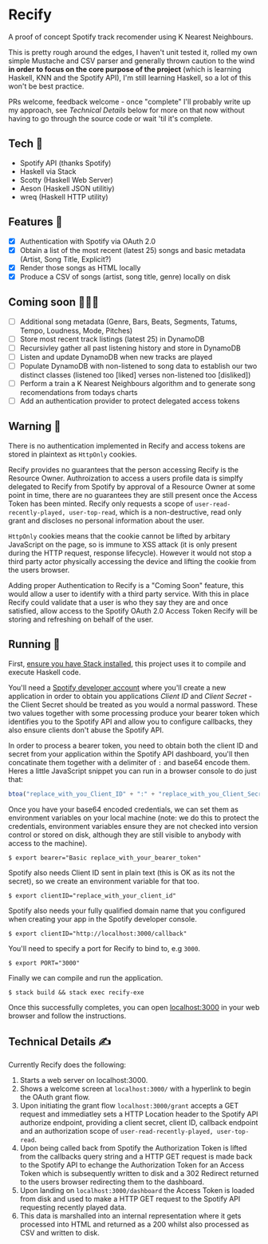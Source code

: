 # Recify

A proof of concept Spotify track recomender using K Nearest Neighbours.

This is pretty rough around the edges, I haven't unit tested it, rolled my own simple Mustache and CSV parser and generally thrown caution to the wind **in order to focus on the core purpose of the project** (which is learning Haskell, KNN and the Spotify API), I'm still learning Haskell, so a lot of this won't be best practice.

PRs welcome, feedback welcome - once "complete" I'll probably write up my approach, see _Technical Details_ below for more on that now without having to go through the source code or wait 'til it's complete.

## Tech 📸

- Spotify API (thanks Spotify)
- Haskell via Stack
- Scotty (Haskell Web Server)
- Aeson (Haskell JSON utilitiy)
- wreq (Haskell HTTP utility)

## Features 🚀

- [x] Authentication with Spotify via OAuth 2.0
- [x] Obtain a list of the most recent (latest 25) songs and basic metadata (Artist, Song Title, Explicit?)
- [x] Render those songs as HTML locally
- [x] Produce a CSV of songs (artist, song title, genre) locally on disk

## Coming soon 👨🏻‍💻

- [ ] Additional song metadata (Genre, Bars, Beats, Segments, Tatums, Tempo, Loudness, Mode, Pitches)
- [ ] Store most recent track listings (latest 25) in DynamoDB
- [ ] Recursivley gather all past listening history and store in  DynamoDB
- [ ] Listen and update DynamoDB when new tracks are played
- [ ] Populate DynamoDB with non-listened to song data to establish our two distinct classes (listened too [liked] verses non-listened too [disliked])
- [ ] Perform a train a K Nearest Neighbours algorithm and to generate song recomendations from todays charts
- [ ] Add an authentication provider to protect delegated access tokens

## Warning 🚨

There is no authentication implemented in Recify and access tokens are stored in plaintext as `HttpOnly` cookies. 

Recify provides no guarantees that the person accessing Recify is the Resource Owner. Authroization to access a users profile data is simplfy delegated to Recify from Spotify by approval of a Resource Owner at some point in time, there are no guarantees they are still present once the Access Token has been minted. Recify only requests a scope of `user-read-recently-played, user-top-read`, which is a non-destructive, read only grant and discloses no personal information about the user.

`HttpOnly` cookies means that the cookie cannot be lifted by arbitary JavaScript on the page, so is immune to XSS attack (it is only present during the HTTP request, response lifecycle). However it would not stop a third party actor physically accessing the device and lifting the cookie from the users browser.

Adding proper Authentication to Recify is a "Coming Soon" feature, this would allow a user to identify with a third party service. With this in place Recify could validate that a user is who they say they are and once satisfied, allow access to the Spotify OAuth 2.0 Access Token Recify will be storing and refreshing on behalf of the user.

## Running 🔌

First, [ensure you have Stack installed](https://docs.haskellstack.org/en/stable/README/), this project uses it to compile and execute Haskell code.

You'll need a [Spotify developer account](https://developer.spotify.com/dashboard/applications) where you'll create a new application in order to obtain you applications *Client ID* and *Client Secret* - the Client Secret should be treated as you would a normal password. These two values together with some processing produce your bearer token which identifies you to the Spotify API and allow you to configure callbacks, they also ensure clients don't abuse the Spotify API.

In order to process a bearer token, you need to obtain both the client ID and secret from your application within the Spotify API dashboard, you'll then concatinate them together with a delimiter of `:` and base64 encode them. Heres a little JavaScript snippet you can run in a browser console to do just that:

```javascript
btoa("replace_with_you_Client_ID" + ":" + "replace_with_you_Client_Secret")
```

Once you have your base64 encoded credentials, we can set them as environment variables on your local machine (note: we do this to protect the credentials, environment variables ensure they are not checked into version control or stored on disk, although they are still visible to anybody with access to the machine).

```shell
$ export bearer="Basic replace_with_your_bearer_token"
```

Spotify also needs Client ID sent in plain text (this is OK as its not the secret), so we create an environment variable for that too.

```shell
$ export clientID="replace_with_your_client_id"
```

Spotify also needs your fully qualified domain name that you configured when creating your app in the Spotify developer console.

```shell
$ export clientID="http://localhost:3000/callback"
```

You'll need to specify a port for Recify to bind to, e.g `3000`.

```shell
$ export PORT="3000"
```

Finally we can compile and run the application.

```shell
$ stack build && stack exec recify-exe
```

Once this successfully completes, you can open [localhost:3000](localhost:3000) in your web browser and follow the instructions.

## Technical Details ✍️

Currently Recify does the following:

1. Starts a web server on localhost:3000.
2. Shows a welcome screen at `localhost:3000/` with a hyperlink to begin the OAuth grant flow.
3. Upon initiating the grant flow `localhost:3000/grant` accepts a GET request and immediatley sets a HTTP Location header to the Spotify API authorize endpoint, providing a client secret, client ID, callback endpoint and an authorization scope of `user-read-recently-played, user-top-read`.
4. Upon being called back from Spotify the Authorization Token is lifted from the callbacks query string and a HTTP GET request is made back to the Spotify API to echange the Authorization Token for an Access Token which is subsequently written to disk and a 302 Redirect returned to the users browser redirecting them to the dashboard.
5. Upon landing on `localhost:3000/dashboard` the Access Token is loaded from disk and used to make a HTTP GET request to the Spotify API requesting recently played data.
6. This data is marshalled into an internal representation where it gets processed into HTML and returned as a 200 whilst also processed as CSV and written to disk.